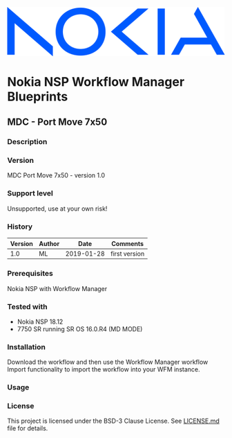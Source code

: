 ![NOKIA](https://raw.githubusercontent.com/nokia/nsp-workflow/master/logo.png)
# Nokia NSP Workflow Manager Blueprints
## MDC - Port Move 7x50

### Description

### Version
MDC Port Move 7x50 - version 1.0

### Support level
Unsupported, use at your own risk!

### History
|Version|Author|Date      |Comments     |
|-------|------|----------|-------------|
|   1.0 |  ML  |2019-01-28|first version|

### Prerequisites
Nokia NSP with Workflow Manager

### Tested with
* Nokia NSP 18.12
* 7750 SR running SR OS 16.0.R4 (MD MODE)

### Installation
Download the workflow and then use the Workflow Manager workflow Import functionality to import the workflow into your WFM instance.

### Usage

### License
This project is licensed under the BSD-3 Clause License. See
[LICENSE.md](https://raw.githubusercontent.com/nokia/nsp-workflow/master/LICENSE.md) file for details.
